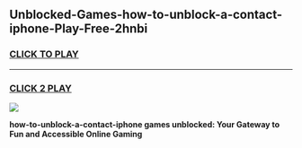 
## Unblocked-Games-how-to-unblock-a-contact-iphone-Play-Free-2hnbi
<h3>
<a href="https://premium76.site?title=how-to-unblock-a-contact-iphone&ref=10A">CLICK TO PLAY</a></h3>
<hr>

<h3>
<a href="https://premium76.site?title=how-to-unblock-a-contact-iphone&ref=10A">CLICK 2 PLAY</a>
  
</h3>

<a href="https://premium76.site?title=how-to-unblock-a-contact-iphone&ref=10A"><img src="https://clearcache.store/games.png"></a>


**how-to-unblock-a-contact-iphone games unblocked: Your Gateway to Fun and Accessible Online Gaming**
